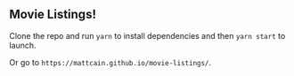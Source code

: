## Movie Listings!

Clone the repo and run `yarn` to install dependencies and then `yarn start` to launch.

Or go to `https://mattcain.github.io/movie-listings/`.

